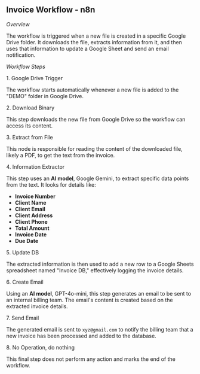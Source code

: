 ##  Invoice Workflow - n8n

*Overview*

The workflow is triggered when a new file is created in a specific Google Drive folder. It downloads the file, extracts information from it, and then uses that information to update a Google Sheet and send an email notification.

*Workflow Steps*

1\. Google Drive Trigger

The workflow starts automatically whenever a new file is added to the "DEMO" folder in Google Drive.

2\. Download Binary

This step downloads the new file from Google Drive so the workflow can access its content.

3\. Extract from File

This node is responsible for reading the content of the downloaded file, likely a PDF, to get the text from the invoice.

4\. Information Extractor

This step uses an **AI model**, Google Gemini, to extract specific data points from the text. It looks for details like:

  - **Invoice Number**
  - **Client Name**
  - **Client Email**
  - **Client Address**
  - **Client Phone**
  - **Total Amount**
  - **Invoice Date**
  - **Due Date**

5\. Update DB

The extracted information is then used to add a new row to a Google Sheets spreadsheet named "Invoice DB," effectively logging the invoice details.

6\. Create Email

Using an **AI model**, GPT-4o-mini, this step generates an email to be sent to an internal billing team. The email's content is created based on the extracted invoice details.

7\. Send Email

The generated email is sent to `xyz@gmail.com` to notify the billing team that a new invoice has been processed and added to the database.

8\. No Operation, do nothing

This final step does not perform any action and marks the end of the workflow.
